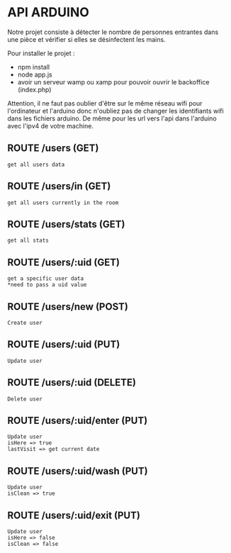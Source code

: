 # API ARDUINO
Notre projet consiste à détecter le nombre de personnes entrantes dans une pièce et vérifier si elles se désinfectent les mains.

Pour installer le projet :
- npm install
- node app.js  
- avoir un serveur wamp ou xamp pour pouvoir ouvrir le backoffice (index.php)

Attention, il ne faut pas oublier d'être sur le même réseau wifi pour l'ordinateur et l'arduino donc n'oubliez pas de changer les identifiants wifi dans les fichiers arduino.
De même pour les url vers l'api dans l'arduino avec l'ipv4 de votre machine.

## ROUTE /users (GET) 
    get all users data
    
## ROUTE /users/in (GET)
    get all users currently in the room

## ROUTE /users/stats (GET)
    get all stats

## ROUTE /users/:uid (GET)
    get a specific user data
    *need to pass a uid value
    
## ROUTE /users/new (POST)
    Create user
    
## ROUTE /users/:uid (PUT)
    Update user
    
## ROUTE /users/:uid (DELETE) 
    Delete user   
    
## ROUTE /users/:uid/enter (PUT)
    Update user
    isHere => true
    lastVisit => get current date
    
## ROUTE /users/:uid/wash (PUT)
    Update user
    isClean => true

## ROUTE /users/:uid/exit (PUT)
    Update user
    isHere => false
    isClean => false


